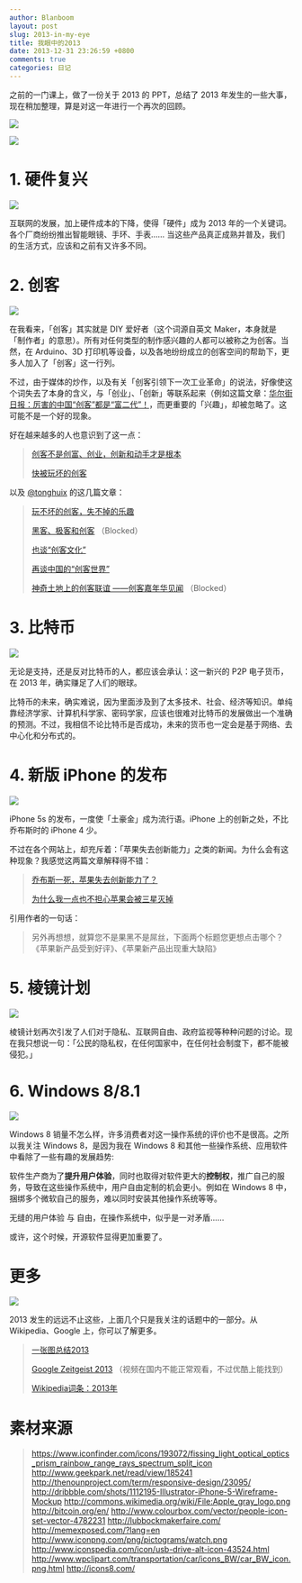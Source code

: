 ```yaml
---
author: Blanboom
layout: post
slug: 2013-in-my-eye
title: 我眼中的2013
date: 2013-12-31 23:26:59 +0800
comments: true
categories: 日记
---
```


之前的一门课上，做了一份关于 2013 的 PPT，总结了 2013 年发生的一些大事，现在稍加整理，算是对这一年进行一个再次的回顾。

![](http://blanboom.org/images/2013/12/2013-0.png)

<!-- more -->

![](http://blanboom.org/images/2013/12/2013-1.png)


# 1. 硬件复兴

![](http://blanboom.org/images/2013/12/2013-2-hardware.png)

互联网的发展，加上硬件成本的下降，使得「硬件」成为 2013 年的一个关键词。各个厂商纷纷推出智能眼镜、手环、手表…… 当这些产品真正成熟并普及，我们的生活方式，应该和之前有又许多不同。


# 2. 创客

![](http://blanboom.org/images/2013/12/2013-3-makers.png)

在我看来，「创客」其实就是 DIY 爱好者（这个词源自英文 Maker，本身就是 「制作者」的意思）。所有对任何类型的制作感兴趣的人都可以被称之为创客。当然，在 Arduino、3D 打印机等设备，以及各地纷纷成立的创客空间的帮助下，更多人加入了「创客」这一行列。

不过，由于媒体的炒作，以及有关「创客引领下一次工业革命」的说法，好像使这个词失去了本身的含义，与「创业」、「创新」等联系起来（例如这篇文章：[华尔街日报：厉害的中国“创客”都是“富二代”！](http://www.leiphone.com/chuangke-vs-shanzhai.html)，而更重要的「兴趣」，却被忽略了。这可能不是一个好的现象。

好在越来越多的人也意识到了这一点：

> [创客不是创富、创业，创新和动手才是根本](http://www.leiphone.com/maker-renren.html)
> 
> [快被玩坏的创客](http://www.leiphone.com/chuangkekongjian-dongwuyuan.html)

以及 [@tonghuix](http://www.weibo.com/tonghuix) 的这几篇文章：

> [玩不坏的创客，失不掉的乐趣](http://www.leiphone.com/wanbuhuai-maker-chuangke.html)
> 
> [黑客、极客和创客](http://tonghuix.blogspot.com/2012/12/blog-post.html) （Blocked）
> 
> [也谈“创客文化”](http://tonghuix.blog.51cto.com/2169773/1123197)
> 
> [再谈中国的“创客世界”](http://tonghuix.blog.51cto.com/2169773/1280261)
> 
> [神奇土地上的创客联谊 ——创客嘉年华见闻](http://tonghuix.blogspot.com/2012/05/blog-post.html) （Blocked）


# 3. 比特币

![](http://blanboom.org/images/2013/12/2013-4-bitcoin.png)

无论是支持，还是反对比特币的人，都应该会承认：这一新兴的 P2P 电子货币，在 2013 年，确实赚足了人们的眼球。

比特币的未来，确实难说，因为里面涉及到了太多技术、社会、经济等知识。单纯靠经济学家、计算机科学家、密码学家，应该也很难对比特币的发展做出一个准确的预测。不过，我相信不论比特币是否成功，未来的货币也一定会是基于网络、去中心化和分布式的。


# 4. 新版 iPhone 的发布

![](http://blanboom.org/images/2013/12/2013-5-iphone.png)

iPhone 5s 的发布，一度使「土豪金」成为流行语。iPhone 上的创新之处，不比乔布斯时的 iPhone 4 少。

不过在各个网站上，却充斥着：「苹果失去创新能力」之类的新闻。为什么会有这种现象？我感觉这两篇文章解释得不错：

> [乔布斯一死，苹果失去创新能力了？](http://www.mac52ipod.cn/post/why-chinese-always-say-apple-innovation-died-with-steven-jobs.php)
> 
> [为什么我一点也不担心苹果会被三星灭掉](http://www.mac52ipod.cn/post/samsung-is-not-apple-killer.php)

引用作者的一句话：

> 另外再想想，就算您不是果黑不是屌丝，下面两个标题您更想点击哪个？《苹果新产品受到好评》、《苹果新产品出现重大缺陷》



# 5. 棱镜计划

![](http://blanboom.org/images/2013/12/2013-6-prism.png)

棱镜计划再次引发了人们对于隐私、互联网自由、政府监视等种种问题的讨论。现在我只想说一句：「公民的隐私权，在任何国家中，在任何社会制度下，都不能被侵犯。」



# 6. Windows 8/8.1

![](http://blanboom.org/images/2013/12/2013-7-win8.png)

Windows 8 销量不怎么样，许多消费者对这一操作系统的评价也不是很高。之所以我关注 Windows 8，是因为我在 Windows 8 和其他一些操作系统、应用软件中看除了一些有趣的发展趋势:

软件生产商为了**提升用户体验**，同时也取得对软件更大的**控制权**，推广自己的服务，导致在这些操作系统中，用户自由定制的机会更小。例如在 Windows 8 中，捆绑多个微软自己的服务，难以同时安装其他操作系统等等。

无缝的用户体验 与 自由，在操作系统中，似乎是一对矛盾……

或许，这个时候，开源软件显得更加重要了。


# 更多

![](http://blanboom.org/images/2013/12/2013-8-more.png)

2013 发生的远远不止这些，上面几个只是我关注的话题中的一部分。从 Wikipedia、Google 上，你可以了解更多。

> [一张图总结2013](http://www.shortlist.com/cool-stuff/design/all-of-2013-in-one-image)
>
> [Google Zeitgeist 2013](https://www.google.com/trends/topcharts?zg=full) （视频在国内不能正常观看，不过优酷上能找到）
> 
> [Wikipedia词条：2013年](http://zh.wikipedia.org/zh/2013年)


# 素材来源

> https://www.iconfinder.com/icons/193072/fissing_light_optical_optics_prism_rainbow_range_rays_spectrum_split_icon
> http://www.geekpark.net/read/view/185241
> http://thenounproject.com/term/responsive-design/23095/
> http://dribbble.com/shots/1112195-Illustrator-iPhone-5-Wireframe-Mockup
> http://commons.wikimedia.org/wiki/File:Apple_gray_logo.png
> http://bitcoin.org/en/
> http://www.colourbox.com/vector/people-icon-set-vector-4782231
> http://lubbockmakerfaire.com/
> http://memexposed.com/?lang=en
> http://www.iconpng.com/png/pictograms/watch.png
> http://www.iconspedia.com/icon/usb-drive-alt-icon-43524.html
> http://www.wpclipart.com/transportation/car/icons_BW/car_BW_icon.png.html
> http://icons8.com/